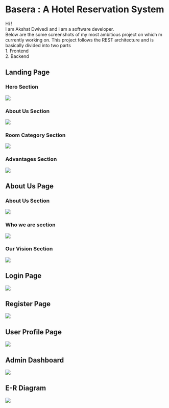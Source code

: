 <h1>Basera : A Hotel Reservation System </h1>
Hi ! <br/>
I am Akshat Dwivedi and i am a software developer. <br/>
Below are the some screenshots of my most ambitious project on which m currently working on. This project follows the REST architecture and is basically divided into two parts <br/>
1. Frontend<br/>
2. Backend<br/>

<h2>Landing Page</h2>
<h3>Hero Section</h3>
<img src='https://github.com/user-attachments/assets/5612b49e-25b4-424c-8dba-98da0c5d22bc'/>
<h3>About Us Section</h3>
<img src='https://github.com/user-attachments/assets/1c66c644-505a-4f8d-9de8-4a957aafe11a'/>
<h3>Room Category Section</h3>
<img src='https://github.com/user-attachments/assets/b3f03ca0-d74e-46c0-9124-286850b382e9'/>
<h3>Advantages Section</h3>
<img src='https://github.com/user-attachments/assets/0b1cc58d-880b-427c-b7a8-f2b92df3afbc'/>

<h2>About Us Page</h2>
<h3>About Us Section</h3>
<img src='https://github.com/user-attachments/assets/cf92a2a5-58c9-4a9b-b933-8766baed9afb'/>
<h3>Who we are section</h3>
<img src='https://github.com/user-attachments/assets/39f50794-5fcd-42d3-afc1-69d3e329e379'/>
<h3>Our Vision Section</h3>
<img src='https://github.com/user-attachments/assets/465e3e93-3764-4fc1-897a-36414ecc74a0'/>
<h2>Login Page</h2>
<img src='https://github.com/user-attachments/assets/2734b20a-83ed-4a69-94f1-c95bc4403efa'/>
<h2>Register Page</h2>
<img src='https://github.com/user-attachments/assets/b25c3944-3fdd-453d-9dd6-7a0a123d6cd7'/>

<h2>User Profile Page</h2>
<img src='https://github.com/user-attachments/assets/6a705666-6bf3-40f4-9778-cdd69905f84b'/>
<h2>Admin Dashboard </h2>
<img src='https://github.com/user-attachments/assets/622042e8-078b-47f7-bd00-cb711bca989a'/>
<h2>E-R Diagram</h2>
<img src='https://github.com/user-attachments/assets/960ccbac-2731-4f40-9628-e9605f2e071b'>
